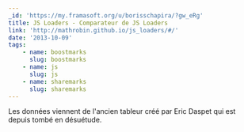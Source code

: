 ```yaml
---
_id: 'https://my.framasoft.org/u/borisschapira/?gw_eRg'
title: JS Loaders - Comparateur de JS Loaders
link: 'http://mathrobin.github.io/js_loaders/#/'
date: '2013-10-09'
tags:
    - name: boostmarks
      slug: boostmarks
    - name: js
      slug: js
    - name: sharemarks
      slug: sharemarks
---
```


<div class="markdown"><p>Les données viennent de l'ancien tableur créé par Eric Daspet qui est depuis tombé en désuétude.
</p></div>
